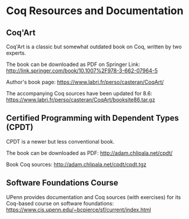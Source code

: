 Coq Resources and Documentation
===============================

Coq'Art
-------
Coq'Art is a classic but somewhat outdated book on Coq, written by two experts.

The book can be downloaded as PDF on Springer Link: http://link.springer.com/book/10.1007%2F978-3-662-07964-5

Author's book page: https://www.labri.fr/perso/casteran/CoqArt/

The accompanying Coq sources have been updated for 8.6: https://www.labri.fr/perso/casteran/CoqArt/booksite86.tar.gz

Certified Programming with Dependent Types (CPDT)
-------------------------------------------------
CPDT is a newer but less conventional book.

The book can be downloaded as PDF: http://adam.chlipala.net/cpdt/

Book Coq sources: http://adam.chlipala.net/cpdt/cpdt.tgz

Software Foundations Course
---------------------------
UPenn provides documentation and Coq sources (with exercises) for its Coq-based course on software foundations: https://www.cis.upenn.edu/~bcpierce/sf/current/index.html


